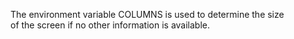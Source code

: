 The environment variable COLUMNS is used to determine the size  
of the screen if no other information is available.  
